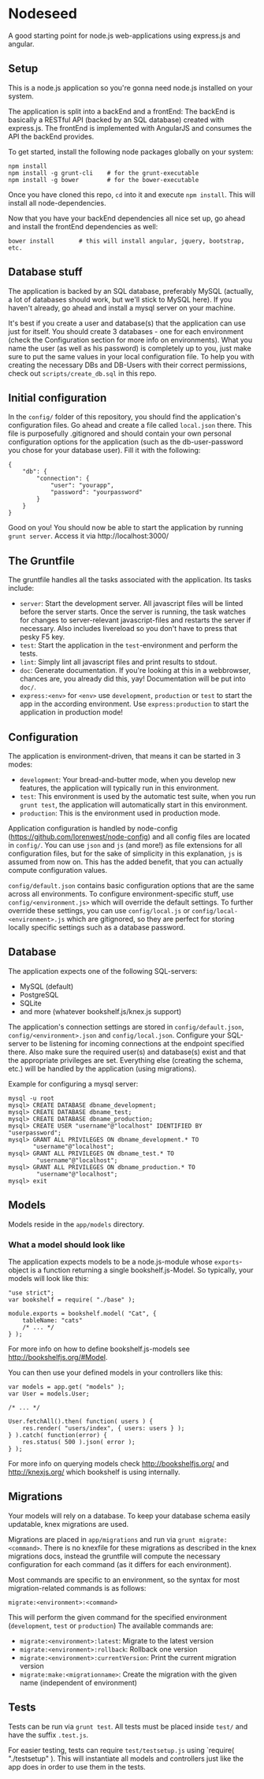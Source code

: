 Nodeseed
========

A good starting point for node.js web-applications using express.js and angular.

Setup
-----

This is a node.js application so you're gonna need node.js installed on your
system.

The application is split into a backEnd and a frontEnd: The backEnd is
basically a RESTful API (backed by an SQL database) created with express.js.
The frontEnd is implemented with AngularJS and consumes the API the backEnd
provides.

To get started, install the following node packages globally on your system:

    npm install
    npm install -g grunt-cli    # for the grunt-executable
    npm install -g bower        # for the bower-executable

Once you have cloned this repo, `cd` into it and execute `npm install`.
This will install all node-dependencies. 

Now that you have your backEnd dependencies all nice set up, go ahead and
install the frontEnd dependencies as well:
    
    bower install       # this will install angular, jquery, bootstrap, etc.

## Database stuff

The application is backed by an SQL database, preferably MySQL (actually, a lot
of databases should work, but we'll stick to MySQL here). If you haven't
already, go ahead and install a mysql server on your machine.

It's best if you create a user and database(s) that the application can use
just for itself. You should create 3 databases - one for each environment
(check the Configuration section for more info on environments). What you name
the user (as well as his password) is completely up to you, just make sure to
put the same values in your local configuration file. To help you with
creating the necessary DBs and DB-Users with their correct permissions, check
out `scripts/create_db.sql` in this repo.


## Initial configuration

In the `config/` folder of this repository, you should find the application's
configuration files. Go ahead and create a file called `local.json` there. This
file is purposefully .gitignored and should contain your own personal
configuration options for the application (such as the db-user-password you
chose for your database user). Fill it with the following:

    {
        "db": {
            "connection": {
                "user": "yourapp",
                "password": "yourpassword"
            }
        }
    }

Good on you! You should now be able to start the application by running
`grunt server`. Access it via http://localhost:3000/


The Gruntfile
-------------
The gruntfile handles all the tasks associated with the application. Its tasks
include:

* `server`: Start the development server. All javascript files will be linted
  before the server starts. Once the server is running, the task watches for
  changes to server-relevant javascript-files and restarts the server if
  necessary. Also includes livereload so you don't have to press that pesky F5
  key.
* `test`: Start the application in the `test`-environment and perform the tests.
* `lint`: Simply lint all javascript files and print results to stdout.
* `doc`: Generate documentation. If you're looking at this in a webbrowser,
  chances are, you already did this, yay! Documentation will be put into `doc/`.
* `express:<env>` for `<env>` use `development`, `production` or `test` to start
  the app in the according environment. Use `express:production` to start the
  application in production mode!

Configuration
-------------

The application is environment-driven, that means it can be started in 3 modes:

* `development`: Your bread-and-butter mode, when you develop new features,
  the application will typically run in this environment.
* `test`: This environment is used by the automatic test suite, when you run
  `grunt test`, the application will automatically start in this environment.
* `production`: This is the environment used in production mode.

Application configuration is handled by node-config
(https://github.com/lorenwest/node-config) and all config files are located in
`config/`. You can use `json` and `js` (and more!) as file extensions for all
configuration files, but for the sake of simplicity in this explanation, `js` is
assumed from now on. This has the added benefit, that you can actually compute
configuration values. 

`config/default.json` contains basic configuration options that are the same
across all environments. To configure environment-specific stuff, use
`config/<environment.js>` which will override the default settings. To further
override these settings, you can use `config/local.js` or
`config/local-<environment>.js` which are gitignored, so they are perfect for
storing locally specific settings such as a database password.

Database
--------
The application expects one of the following SQL-servers:
* MySQL (default)
* PostgreSQL
* SQLite
* and more (whatever bookshelf.js/knex.js support)

The application's connection settings are stored in `config/default.json`, 
`config/<environment>.json` and `config/local.json`. Configure your SQL-server
to be listening for incoming connections at the endpoint specified there. Also
make sure the required user(s) and database(s) exist and that the appropriate
privileges are set. Everything else (creating the schema, etc.) will be handled
by the application (using migrations).

Example for configuring a mysql server:

    mysql -u root
    mysql> CREATE DATABASE dbname_development;
    mysql> CREATE DATABASE dbname_test;
    mysql> CREATE DATABASE dbname_production;
    mysql> CREATE USER "username"@"localhost" IDENTIFIED BY "userpassword";
    mysql> GRANT ALL PRIVILEGES ON dbname_development.* TO
           "username"@"localhost";
    mysql> GRANT ALL PRIVILEGES ON dbname_test.* TO
            "username"@"localhost";
    mysql> GRANT ALL PRIVILEGES ON dbname_production.* TO
            "username"@"localhost";
    mysql> exit
    
Models
------
Models reside in the `app/models` directory.

### What a model should look like
The application expects models to be a node.js-module whose `exports`-object is
a function returning a single bookshelf.js-Model. So typically, your models will
look like this:

    "use strict";
    var bookshelf = require( "./base" );

    module.exports = bookshelf.model( "Cat", {
        tableName: "cats"
        /* ... */
    } );


For more info on how to define bookshelf.js-models see
http://bookshelfjs.org/#Model.
    
You can then use your defined models in your controllers like this:

    var models = app.get( "models" );
    var User = models.User;

    /* ... */

    User.fetchAll().then( function( users ) {
        res.render( "users/index", { users: users } );
    } ).catch( function(error) {
        res.status( 500 ).json( error );
    } );

For more info on querying models check http://bookshelfjs.org/ and
http://knexjs.org/ which bookshelf is using internally.

Migrations
----------
Your models will rely on a database. To keep your database schema easily
updatable, knex migrations are used.

Migrations are placed in `app/migrations` and run via `grunt migrate:<command>`.
There is no knexfile for these migrations as described in the knex migrations
docs, instead the gruntfile will compute the necessary configuration for each
command (as it differs for each environment).

Most commands are specific to an environment, so the syntax for most
migration-related commands is as follows:

    migrate:<environment>:<command>

This will perform the given command for the specified environment
(`development`, `test` or `production`) The available commands are:

* `migrate:<environment>:latest`: Migrate to the latest version
* `migrate:<environment>:rollback`: Rollback one version
* `migrate:<environment>:currentVersion`: Print the current migration version
* `migrate:make:<migrationname>`: Create the migration with the given name
  (independent of environment)

Tests
-----
Tests can be run via `grunt test`. All tests must be placed inside `test/` and
have the suffix `.test.js`.

For easier testing, tests can require `test/testsetup.js` using `require(
"./testsetup" ). This will instantiate all models and controllers just like the
app does in order to use them in the tests.

